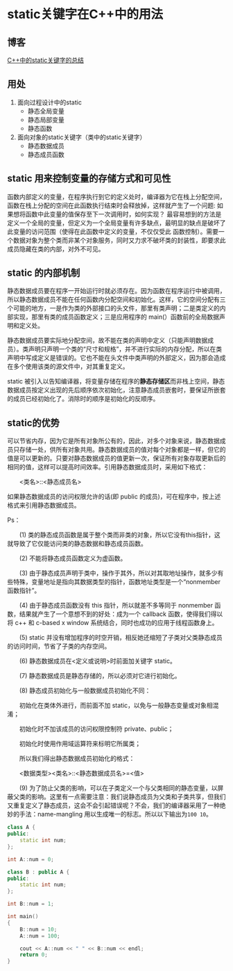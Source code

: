 # static关键字在C++中的用法

## 博客
[C++中的static关键字的总结](http://www.cnblogs.com/BeyondAnyTime/archive/2012/06/08/2542315.html)

## 用处
1. 面向过程设计中的static
    * 静态全局变量
    * 静态局部变量
    * 静态函数
2. 面向对象的static关键字（类中的static关键字）
    * 静态数据成员
    * 静态成员函数


## static 用来控制变量的存储方式和可见性

函数内部定义的变量，在程序执行到它的定义处时，编译器为它在栈上分配空间，函数在栈上分配的空间在此函数执行结束时会释放掉，这样就产生了一个问题: 如果想将函数中此变量的值保存至下一次调用时，如何实现？ 最容易想到的方法是定义一个全局的变量，但定义为一个全局变量有许多缺点，最明显的缺点是破坏了此变量的访问范围（使得在此函数中定义的变量，不仅仅受此 函数控制）。需要一个数据对象为整个类而非某个对象服务，同时又力求不破坏类的封装性，即要求此成员隐藏在类的内部，对外不可见。

## static 的内部机制

静态数据成员要在程序一开始运行时就必须存在。因为函数在程序运行中被调用，所以静态数据成员不能在任何函数内分配空间和初始化。这样，它的空间分配有三个可能的地方，一是作为类的外部接口的头文件，那里有类声明；二是类定义的内部实现，那里有类的成员函数定义；三是应用程序的 main(）函数前的全局数据声明和定义处。

静态数据成员要实际地分配空间，故不能在类的声明中定义（只能声明数据成员）。类声明只声明一个类的“尺寸和规格”，并不进行实际的内存分配，所以在类声明中写成定义是错误的。它也不能在头文件中类声明的外部定义，因为那会造成在多个使用该类的源文件中，对其重复定义。

static 被引入以告知编译器，将变量存储在程序的**静态存储区**而非栈上空间，静态数据成员按定义出现的先后顺序依次初始化，注意静态成员嵌套时，要保证所嵌套的成员已经初始化了。消除时的顺序是初始化的反顺序。

## static的优势

可以节省内存，因为它是所有对象所公有的，因此，对多个对象来说，静态数据成员只存储一处，供所有对象共用。静态数据成员的值对每个对象都是一样，但它的 值是可以更新的。只要对静态数据成员的值更新一次，保证所有对象存取更新后的相同的值，这样可以提高时间效率。引用静态数据成员时，采用如下格式：

　　<类名>::<静态成员名>

如果静态数据成员的访问权限允许的话(即 public 的成员)，可在程序中，按上述格式来引用静态数据成员。


Ps：

　　(1) 类的静态成员函数是属于整个类而非类的对象，所以它没有this指针，这就导致了它仅能访问类的静态数据和静态成员函数。

　　(2) 不能将静态成员函数定义为虚函数。

　　(3) 由于静态成员声明于类中，操作于其外，所以对其取地址操作，就多少有些特殊，变量地址是指向其数据类型的指针，函数地址类型是一个“nonmember 函数指针”。

　　(4) 由于静态成员函数没有 this 指针，所以就差不多等同于 nonmember 函数，结果就产生了一个意想不到的好处：成为一个 callback 函数，使得我们得以将 c++ 和 c-based x window 系统结合，同时也成功的应用于线程函数身上。

　　(5) static 并没有增加程序的时空开销，相反她还缩短了子类对父类静态成员的访问时间，节省了子类的内存空间。

　　(6) 静态数据成员在<定义或说明>时前面加关键字 static。

　　(7) 静态数据成员是静态存储的，所以必须对它进行初始化。

　　(8) 静态成员初始化与一般数据成员初始化不同：

　　初始化在类体外进行，而前面不加 static，以免与一般静态变量或对象相混淆；

　　初始化时不加该成员的访问权限控制符 private、public；

　　初始化时使用作用域运算符来标明它所属类；

　　所以我们得出静态数据成员初始化的格式：

　　<数据类型><类名>::<静态数据成员名>=<值>

　　(9) 为了防止父类的影响，可以在子类定义一个与父类相同的静态变量，以屏蔽父类的影响。这里有一点需要注意：我们说静态成员为父类和子类共享，但我们又重复定义了静态成员，这会不会引起错误呢？不会，我们的编译器采用了一种绝妙的手法：name-mangling 用以生成唯一的标志。所以以下输出为`100 10`。

```cpp
class A {
public:
    static int num;
};

int A::num = 0;

class B : public A {
public:
    static int num;
};

int B::num = 1;

int main()
{
    B::num = 10;
    A::num = 100;

    cout << A::num << " " << B::num << endl;
    return 0;
}
```
